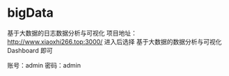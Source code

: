 # bigData
基于大数据的日志数据分析与可视化
项目地址：http://www.xiaoxhi266.top:3000/  进入后选择 基于大数据的数据分析与可视化 Dashboard 即可

账号：admin 密码：admin

